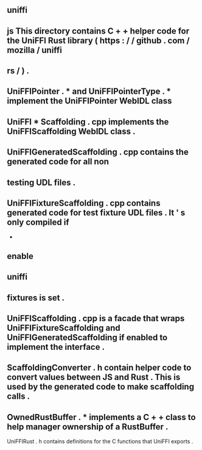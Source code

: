 #
uniffi
-
js
This
directory
contains
C
+
+
helper
code
for
the
UniFFI
Rust
library
(
https
:
/
/
github
.
com
/
mozilla
/
uniffi
-
rs
/
)
.
-
UniFFIPointer
.
*
and
UniFFIPointerType
.
*
implement
the
UniFFIPointer
WebIDL
class
-
UniFFI
*
Scaffolding
.
cpp
implements
the
UniFFIScaffolding
WebIDL
class
.
-
UniFFIGeneratedScaffolding
.
cpp
contains
the
generated
code
for
all
non
-
testing
UDL
files
.
-
UniFFIFixtureScaffolding
.
cpp
contains
generated
code
for
test
fixture
UDL
files
.
It
'
s
only
compiled
if
-
-
enable
-
uniffi
-
fixtures
is
set
.
-
UniFFIScaffolding
.
cpp
is
a
facade
that
wraps
UniFFIFixtureScaffolding
and
UniFFIGeneratedScaffolding
if
enabled
to
implement
the
interface
.
-
ScaffoldingConverter
.
h
contain
helper
code
to
convert
values
between
JS
and
Rust
.
This
is
used
by
the
generated
code
to
make
scaffolding
calls
.
-
OwnedRustBuffer
.
*
implements
a
C
+
+
class
to
help
manager
ownership
of
a
RustBuffer
.
-
UniFFIRust
.
h
contains
definitions
for
the
C
functions
that
UniFFI
exports
.
